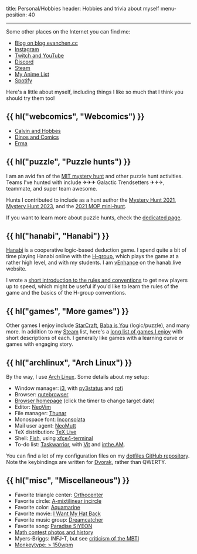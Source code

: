 title: Personal/Hobbies
header: Hobbies and trivia about myself
menu-position: 40

---

Some other places on the Internet you can find me:

- [Blog on blog.evanchen.cc](https://blog.evanchen.cc)
- [Instagram](https://www.instagram.com/evanchen.cc/)
- [Twitch and YouTube](videos.html)
- [Discord](discord.html)
- [Steam][steam]
- [My Anime List](https://myanimelist.net/animelist/vEnhance)
- [Spotify](https://open.spotify.com/user/31ligpcn22uiybn6wwrfrouklsxq/playlists)

Here's a little about myself, including things I like so much that
I think you should try them too!

## {{ hl("webcomics", "Webcomics") }}

- [Calvin and Hobbes](https://www.gocomics.com/calvinandhobbes/)
- [Dinos and Comics](https://www.instagram.com/dinosandcomics/)
- [Erma](https://www.webtoons.com/en/challenge/erma/list?title_no=170650&page=1)

## {{ hl("puzzle", "Puzzle hunts") }}

I am an avid fan of the
[MIT mystery hunt](http://web.mit.edu/puzzle/www/huntsbyyear.html)
and other puzzle hunt activities.
Teams I've hunted with include ✈✈✈ Galactic Trendsetters ✈✈✈, teammate,
and super team awesome.

Hunts I contributed to include as a hunt author the
[Mystery Hunt 2021](https://puzzles.mit.edu/2021/),
[Mystery Hunt 2023](https://interestingthings.museum/),
and the [2021 MOP mini-hunt](mop/2021.html).

If you want to learn more about puzzle hunts,
check the [dedicated page](puzzlehunt.html).

## {{ hl("hanabi", "Hanabi") }}

[Hanabi](<https://en.wikipedia.org/wiki/Hanabi_(card_game)>)
is a cooperative logic-based deduction game.
I spend quite a bit of time playing Hanabi online with the
[H-group](https://github.com/Zamiell/hanabi-conventions),
which plays the game at a rather high level, and with my students.
I am [vEnhance](https://hanab.live/scores/vEnhance) on the hanab.live website.

I wrote a
[short introduction to the rules and conventions](https://tinyurl.com/hanabi-evan-intro)
to get new players up to speed,
which might be useful if you'd like to learn the rules of the game
and the basics of the H-group conventions.

## {{ hl("games", "More games") }}

Other games I enjoy include
[StarCraft](https://en.wikipedia.org/wiki/StarCraft_II:_Legacy_of_the_Void),
[Baba is You](https://hempuli.itch.io/baba) (logic/puzzle),
and many more.
In addition to my [Steam][steam] list,
here's a [long list of games I enjoy](games.html)
with short descriptions of each.
I generally like games with a learning curve or
games with engaging story.

## {{ hl("archlinux", "Arch Linux") }}

By the way, I use [Arch Linux](https://www.archlinux.org/).
Some details about my setup:

- Window manager: [i3](https://i3wm.org/),
  with [py3status](https://py3status.readthedocs.io/en/latest/index.html)
  and [rofi](https://github.com/davatorium/rofi)
- Browser: [qutebrowser](https://en.wikipedia.org/wiki/Qutebrowser)
- [Browser homepage](static/browser-homepage.html)
  (click the timer to change target date)
- Editor: [NeoVim](https://neovim.io/)
- File manager: [Thunar](https://en.wikipedia.org/wiki/Thunar)
- Monospace font: [Inconsolata](https://en.wikipedia.org/wiki/Inconsolata)
- Mail user agent: [NeoMutt](https://neomutt.org/)
- TeX distribution: [TeX Live](https://tug.org/texlive/)
- Shell: [Fish](http://fishshell.com/),
  using [xfce4-terminal](https://docs.xfce.org/apps/xfce4-terminal/start)
- To-do list: [Taskwarrior](https://taskwarrior.org/),
  with [Vit](https://github.com/vit-project/vit) and [inthe.AM](https://inthe.am/).

You can find a lot of my configuration files on my
[dotfiles GitHub repository](https://github.com/vEnhance/dotfiles).
Note the keybindings are written for
[Dvorak](https://en.wikipedia.org/wiki/Dvorak_Simplified_Keyboard),
rather than QWERTY.

## {{ hl("misc", "Miscellaneous") }}

- Favorite triangle center: [Orthocenter][orthocenter]
- Favorite circle: [A-mixtilinear incircle][mixt]
- Favorite color: [Aquamarine][aquamarine]
- Favorite movie: [I Want My Hat Back][hat]
- Favorite music group: [Dreamcatcher][dreamcatcher]
- Favorite song: [Paradise SIYEON][paradise]
- [Math contest photos and history](myscores.html)
- Myers-Briggs: INFJ-T, but see [criticism of the MBTI](https://en.wikipedia.org/wiki/Myers-Briggs_Type_Indicator#Criticism)
- [Monkeytype: > 150wpm](https://monkeytype.com/profile/vEnhance)

[orthocenter]: https://mathworld.wolfram.com/Orthocenter.html
[mixt]: https://mathworld.wolfram.com/MixtilinearIncircles.html
[aquamarine]: https://en.wikipedia.org/wiki/Aquamarine_(color)
[steam]: https://steamcommunity.com/id/vEnhance/games/?tab=all
[hat]: https://www.imdb.com/title/tt2935976/
[dreamcatcher]: https://en.wikipedia.org/wiki/Dreamcatcher_(group)
[paradise]: https://www.youtube.com/watch?v=6TyOvuMWGSQ&ab_channel=Dreamcatcherofficial
